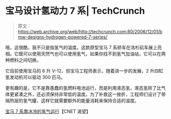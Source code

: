 # 宝马设计氢动力 7 系| TechCrunch

> 原文：<https://web.archive.org/web/http://techcrunch.com:80/2006/12/01/bmw-designs-hydrogen-powered-7-series/>

哦，这很酷，我不只是指氢气的温度。这款原型宝马 7 系轿车在洛杉矶车展上亮相。它既可以使用天然气也可以使用氢气，如果你找不到氢气加油站，它可以在两种燃料之间切换。

它目前使用宝马的 6 升 V-12，但宝马工程师表示，随着进一步的发展，2 升四缸氢发动机可以驱动 300 匹马。

更有趣的是，它不是靠愚蠢的氢燃料电池运行，而是利用液态氢，液态氢除了比气体更紧凑之外，还必须保持非常低的温度。为了补救这一挫折，工程师们设计了带隔热层的氢气罐，这样它就需要额外的能量消耗来保持合适的温度。

[宝马 7 系靠冰冷的氢气运行](https://web.archive.org/web/20140118104734/http://crave.cnet.com/8301-1_105-9666082-1.html?subj=Crave&part=rss&tag=feed)【CNET 渴望】